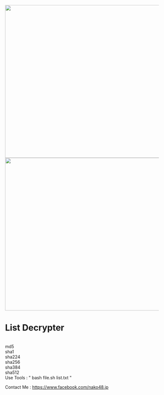 <img src="https://raw.githubusercontent.com/nako48/Encrypt-Descrypt-Password/master/screenshot.png" height="500px" width="800px">
</br>
<img src="https://raw.githubusercontent.com/nako48/Encrypt-Descrypt-Password/master/2018-08-03-002636_1366x768_scrot.png" height="500px" width="800px">
</div>
</br>
<h1>List Decrypter</h1></br>
md5</br>
sha1</br>
sha224 </br>
sha256 </br>
sha384</br>
sha512 </br> 
Use Tools : " bash file.sh list.txt "</br>
  
Contact  Me : https://www.facebook.com/nako48.jp
